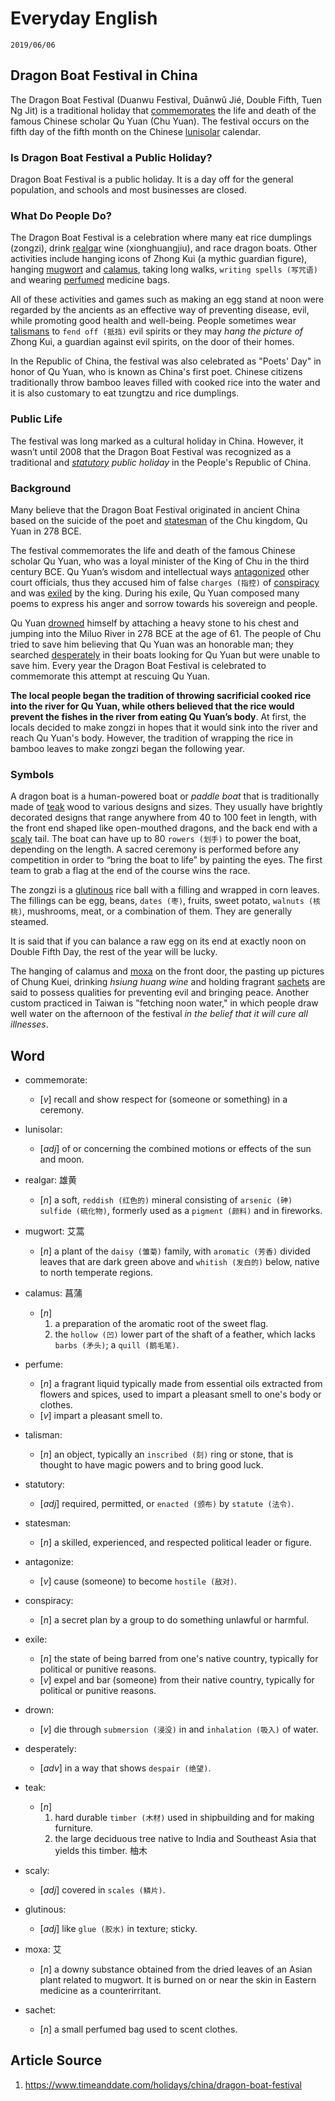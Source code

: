 Everyday English
===

`2019/06/06`

Dragon Boat Festival in China
---

The Dragon Boat Festival (Duanwu Festival, Duānwǔ Jié, Double Fifth, Tuen Ng Jit) is a traditional holiday that [commemorates](#commemorate) the life and death of the famous Chinese scholar Qu Yuan (Chu Yuan). The festival occurs on the fifth day of the fifth month on the Chinese [lunisolar](#lunisolar) calendar.


### Is Dragon Boat Festival a Public Holiday?

Dragon Boat Festival is a public holiday. It is a day off for the general population, and schools and most businesses are closed.

### What Do People Do?

The Dragon Boat Festival is a celebration where many eat rice dumplings (zongzi), drink [realgar](#realgar) wine (xionghuangjiu), and race dragon boats. Other activities include hanging icons of Zhong Kui (a mythic guardian figure), hanging [mugwort](#mugwort) and [calamus](#calamus), taking long walks, `writing spells (写咒语)` and wearing [perfumed](#perfume) medicine bags.

All of these activities and games such as making an egg stand at noon were regarded by the ancients as an effective way of preventing disease, evil, while promoting good health and well-being. People sometimes wear [talismans](#talisman) to `fend off (抵挡)` evil spirits or they may *hang the picture of* Zhong Kui, a guardian against evil spirits, on the door of their homes.

In the Republic of China, the festival was also celebrated as "Poets' Day" in honor of Qu Yuan, who is known as China's first poet. Chinese citizens traditionally throw bamboo leaves filled with cooked rice into the water and it is also customary to eat tzungtzu and rice dumplings.


### Public Life

The festival was long marked as a cultural holiday in China. However, it wasn’t until 2008 that the Dragon Boat Festival was recognized as a traditional and *[statutory](#statutory) public holiday* in the People's Republic of China.


### Background

Many believe that the Dragon Boat Festival originated in ancient China based on the suicide of the poet and [statesman](#statesman) of the Chu kingdom, Qu Yuan in 278 BCE.

The festival commemorates the life and death of the famous Chinese scholar Qu Yuan, who was a loyal minister of the King of Chu in the third century BCE. Qu Yuan’s wisdom and intellectual ways [antagonized](#antagonize) other court officials, thus they accused him of false `charges (指控)` of [conspiracy](#conspiracy) and was [exiled](#exile) by the king. During his exile, Qu Yuan composed many poems to express his anger and sorrow towards his sovereign and people.

Qu Yuan [drowned](#drown) himself by attaching a heavy stone to his chest and jumping into the Miluo River in 278 BCE at the age of 61. The people of Chu tried to save him believing that Qu Yuan was an honorable man; they searched [desperately](#desperately) in their boats looking for Qu Yuan but were unable to save him. Every year the Dragon Boat Festival is celebrated to commemorate this attempt at rescuing Qu Yuan.

**The local people began the tradition of throwing sacrificial cooked rice into the river for Qu Yuan, while others believed that the rice would prevent the fishes in the river from eating Qu Yuan’s body**. At first, the locals decided to make zongzi in hopes that it would sink into the river and reach Qu Yuan's body. However, the tradition of wrapping the rice in bamboo leaves to make zongzi began the following year.


### Symbols

A dragon boat is a human-powered boat or *paddle boat* that is traditionally made of [teak](#teak) wood to various designs and sizes. They usually have brightly decorated designs that range anywhere from 40 to 100 feet in length, with the front end shaped like open-mouthed dragons, and the back end with a [scaly](#scaly) tail. The boat can have up to 80 `rowers (划手)` to power the boat, depending on the length. A sacred ceremony is performed before any competition in order to “bring the boat to life” by painting the eyes. The first team to grab a flag at the end of the course wins the race.

The zongzi is a [glutinous](#glutinous) rice ball with a filling and wrapped in corn leaves. The fillings can be egg, beans, `dates (枣)`, fruits, sweet potato, `walnuts (核桃)`, mushrooms, meat, or a combination of them. They are generally steamed.

It is said that if you can balance a raw egg on its end at exactly noon on Double Fifth Day, the rest of the year will be lucky.

The hanging of calamus and [moxa](#moxa) on the front door, the pasting up pictures of Chung Kuei, drinking *hsiung huang wine* and holding fragrant [sachets](#sachet) are said to possess qualities for preventing evil and bringing peace. Another custom practiced in Taiwan is "fetching noon water," in which people draw well water on the afternoon of the festival *in the belief that it will cure all illnesses*.


Word
---

* <span id='commemorate'>commemorate<span>:
  * [_v_] recall and show respect for (someone or something) in a ceremony.

* <span id='lunisolar'>lunisolar<span>:
  * [_adj_] of or concerning the combined motions or effects of the sun and moon.

* <span id='realgar'>realgar<span>: 雄黄
  * [_n_] a soft, `reddish (红色的)` mineral consisting of `arsenic (砷)` `sulfide (硫化物)`, formerly used as a `pigment (颜料)` and in fireworks.

* <span id='mugwort'>mugwort<span>: 艾蒿
  * [_n_] a plant of the `daisy (雏菊)` family, with `aromatic (芳香)` divided leaves that are dark green above and `whitish (发白的)` below, native to north temperate regions.

* <span id='calamus'>calamus<span>: 菖蒲
  * [_n_]
    1. a preparation of the aromatic root of the sweet flag.
    1. the `hollow (凹)` lower part of the shaft of a feather, which lacks `barbs (矛头)`; a `quill (鹅毛笔)`.

* <span id='perfume'>perfume<span>:
  * [_n_] a fragrant liquid typically made from essential oils extracted from flowers and spices, used to impart a pleasant smell to one's body or clothes.
  * [_v_] impart a pleasant smell to.

* <span id='talisman'>talisman<span>:
  * [_n_] an object, typically an `inscribed (刻)` ring or stone, that is thought to have magic powers and to bring good luck.

* <span id='statutory'>statutory<span>:
  * [_adj_] required, permitted, or `enacted (颁布)` by `statute (法令)`.

* <span id='statesman'>statesman<span>:
  * [_n_] a skilled, experienced, and respected political leader or figure.

* <span id='antagonize'>antagonize<span>:
  * [_v_] cause (someone) to become `hostile (敌对)`.

* <span id='conspiracy'>conspiracy<span>:
  * [_n_] a secret plan by a group to do something unlawful or harmful.

* <span id='exile'>exile<span>:
  * [_n_] the state of being barred from one's native country, typically for political or punitive reasons.
  * [_v_] expel and bar (someone) from their native country, typically for political or punitive reasons.

* <span id='drown'>drown<span>:
  * [_v_] die through `submersion (浸没)` in and `inhalation (吸入)` of water.

* <span id='desperately'>desperately<span>:
  * [_adv_] in a way that shows `despair (绝望)`.

* <span id='teak'>teak<span>:
  * [_n_]
    1. hard durable `timber (木材)` used in shipbuilding and for making furniture.
    1. the large deciduous tree native to India and Southeast Asia that yields this timber. 柚木

* <span id='scaly'>scaly<span>:
  * [_adj_] covered in `scales (鳞片)`.

* <span id='glutinous'>glutinous<span>:
  * [_adj_] like `glue (胶水)` in texture; sticky.

* <span id='moxa'>moxa<span>: 艾
  * [_n_] a downy substance obtained from the dried leaves of an Asian plant related to mugwort. It is burned on or near the skin in Eastern medicine as a counterirritant.

* <span id='sachet'>sachet<span>:
  * [_n_] a small perfumed bag used to scent clothes.


Article Source
---

1. <https://www.timeanddate.com/holidays/china/dragon-boat-festival>
